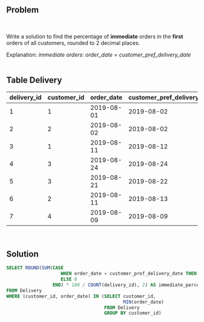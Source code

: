 ## **Problem**
<br>

Write a solution to find the percentage of **immediate** orders in the **first** orders of all customers, rounded to 2 decimal places.
<br>

Explanation:
*immediate orders: order_date = customer_pref_delivery_date*<br>
<br>

## **Table Delivery**
| delivery_id | customer_id | order_date | customer_pref_delivery_date |
|-------------|-------------|------------|------------------------------|
| 1           | 1           | 2019-08-01 | 2019-08-02                   |
| 2           | 2           | 2019-08-02 | 2019-08-02                   |
| 3           | 1           | 2019-08-11 | 2019-08-12                   |
| 4           | 3           | 2019-08-24 | 2019-08-24                   |
| 5           | 3           | 2019-08-21 | 2019-08-22                   |
| 6           | 2           | 2019-08-11 | 2019-08-13                   |
| 7           | 4           | 2019-08-09 | 2019-08-09                   |
<br>


## **Solution**
```sql
SELECT ROUND(SUM(CASE
                    WHEN order_date = customer_pref_delivery_date THEN 1
                    ELSE 0
                 END) * 100 / COUNT(delivery_id), 2) AS immediate_percentage
FROM Delivery
WHERE (customer_id, order_date) IN (SELECT customer_id,
                                           MIN(order_date)
                                    FROM Delivery
                                    GROUP BY customer_id)
